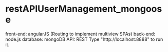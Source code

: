 # restAPIUserManagement_mongoose

front-end: angularJS (Routing to implement multiview SPAs)
back-end: node.js
database: mongoDB
API: REST
Type "http://localhost:8888" to run it.

